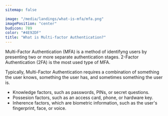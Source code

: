 ```yaml
---
sitemap: false

image: "/media/landings/what-is-mfa/mfa.png"
imagePosition: "center"
budicon: 789
color: "#4E92DF"
title: "What is Multi-factor Authentication?"
---
```

Multi-Factor Authentication (MFA) is a method of identifyng users by presenting two or more separate authentication stages. 2-Factor Authentication (2FA) is the most used type of MFA.

Typically, Multi-Factor Authentication requires a combination of something the user knows, something the user has, and sometimes something the user is.

* Knowledge factors, such as passwords, PINs, or secret questions.
* Possesion factors, such as an access card, phone, or hardware key.
* Inherence factors, which are biometric information, such as the user's fingerprint, face, or voice.